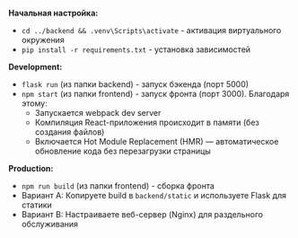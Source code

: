 
**Начальная настройка:** 
- `cd ../backend && .venv\Scripts\activate` - активация виртуального окружения
- `pip install -r requirements.txt` - установка зависимостей

**Development:**
- `flask run` (из папки backend) - запуск бэкенда (порт 5000)
- `npm start` (из папки frontend) - запуск фронта (порт 3000). Благодаря этому:
	- Запускается webpack dev server
	- Компиляция React-приложения происходит в памяти (без создания файлов)
	- Включается Hot Module Replacement (HMR) — автоматическое обновление кода без перезагрузки страницы

**Production:**
- `npm run build` (из папки frontend) - сборка фронта
- Вариант A: Копируете build в `backend/static` и используете Flask для статики
- Вариант B: Настраиваете веб-сервер (Nginx) для раздельного обслуживания